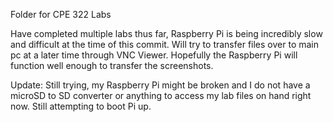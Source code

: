 Folder for CPE 322 Labs


Have completed multiple labs thus far, Raspberry Pi is being incredibly slow and difficult at the time of this commit.  Will try to transfer files over to main pc at a later time through VNC Viewer.  Hopefully the Raspberry Pi will function well enough to transfer the screenshots.


Update:  Still trying, my Raspberry Pi might be broken and I do not have a microSD to SD converter or anything to access my lab files on hand right now.  Still attempting to boot Pi up.
